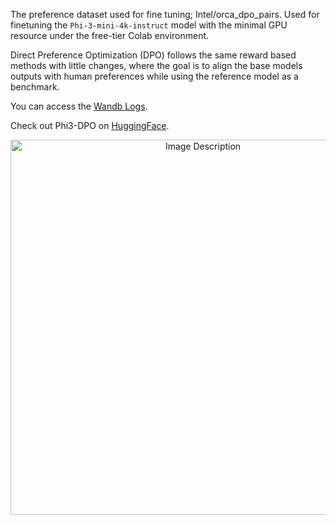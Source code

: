 The preference dataset used for fine tuning; Intel/orca_dpo_pairs. Used for finetuning the ```Phi-3-mini-4k-instruct``` model with the minimal GPU resource under the free-tier Colab environment.

Direct Preference Optimization (DPO) follows the same reward based methods with little changes, where the goal is to align the base models outputs with human preferences while using the reference model as a benchmark.

You can access the [Wandb Logs](https://wandb.ai/mishra4-deeplogic-ai/huggingface/reports/train-loss-24-07-22-22-08-06---Vmlldzo4NzY2NzU4?accessToken=2jdm6mkp6fuqn7z0nkf7d90swgrsk80ritosa4obig60c23dnrcco19dj1b9et53).

Check out Phi3-DPO on [HuggingFace](https://huggingface.co/smishr-18/phi3-dpo/tree/main).

<p align="center">
  
  <img src="https://github.com/user-attachments/assets/f0057179-066b-42d4-ae90-1e6235383c45" alt="Image Description" width="600"/>
</p>
